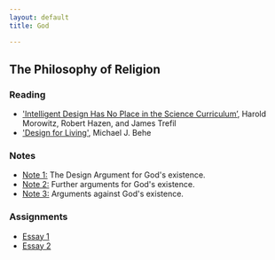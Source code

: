 ```yaml
---
layout: default
title: God

---
```


## The Philosophy of Religion


### Reading

+ ['Intelligent Design Has No Place in the Science Curriculum’](/Teaching/Examined/God/Intel.pdf), Harold Morowitz, Robert Hazen, and James Trefil
+ ['Design for Living'](/Teaching/Examined/God/Des.pdf), Michael J. Behe

### Notes
+ [Note 1:](Handout1) The Design Argument for God's existence.
+ [Note 2:](Handout2) Further arguments for God's existence.
+ [Note 3:](Handout3) Arguments against God's existence.




### Assignments

+ [Essay 1](SW2)
+ [Essay 2](SW3)



